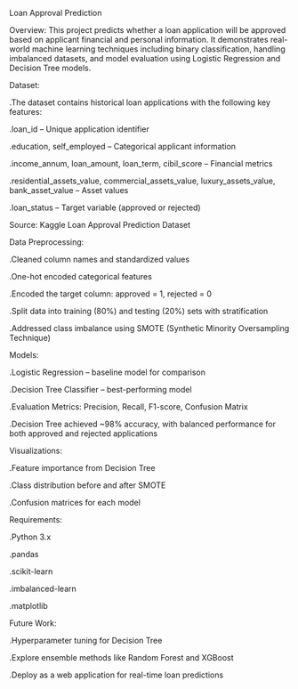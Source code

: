 Loan Approval Prediction

Overview:
This project predicts whether a loan application will be approved based on applicant financial and personal information. It demonstrates real-world machine learning techniques including binary classification, handling imbalanced datasets, and model evaluation using Logistic Regression and Decision Tree models.

Dataset:

.The dataset contains historical loan applications with the following key features:

.loan_id – Unique application identifier

.education, self_employed – Categorical applicant information

.income_annum, loan_amount, loan_term, cibil_score – Financial metrics

.residential_assets_value, commercial_assets_value, luxury_assets_value, bank_asset_value – Asset values

.loan_status – Target variable (approved or rejected)

Source: Kaggle Loan Approval Prediction Dataset


Data Preprocessing:

.Cleaned column names and standardized values

.One-hot encoded categorical features

.Encoded the target column: approved = 1, rejected = 0

.Split data into training (80%) and testing (20%) sets with stratification

.Addressed class imbalance using SMOTE (Synthetic Minority Oversampling Technique)


Models:

.Logistic Regression – baseline model for comparison

.Decision Tree Classifier – best-performing model

.Evaluation Metrics: Precision, Recall, F1-score, Confusion Matrix

.Decision Tree achieved ~98% accuracy, with balanced performance for both approved and rejected applications


Visualizations:

.Feature importance from Decision Tree

.Class distribution before and after SMOTE

.Confusion matrices for each model



Requirements:

.Python 3.x

.pandas

.scikit-learn

.imbalanced-learn

.matplotlib



Future Work:

.Hyperparameter tuning for Decision Tree

.Explore ensemble methods like Random Forest and XGBoost

.Deploy as a web application for real-time loan predictions

